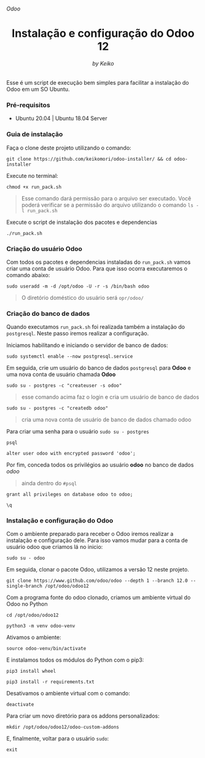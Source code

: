<h6>Odoo</h6>
<h1 align="center">Instalação e configuração do Odoo 12</h1>
<h6 align="center">by Keiko</h6>

Esse é um script de execução bem simples para facilitar a instalação do Odoo em um SO Ubuntu.

<h3>Pré-requisitos</h3>

  - Ubuntu 20.04 | Ubuntu 18.04 Server
  
 <h3>Guia de instalação</h3>
 
 Faça o clone deste projeto utilizando o comando: 
 
 `git clone https://github.com/keikomori/odoo-installer/ && cd odoo-installer`
 
 Execute no terminal:
 
 `chmod +x run_pack.sh`
 
 > Esse comando dará permissão para o arquivo ser executado.
 > Você poderá verificar se a permissão do arquivo utilizando o comando `ls -l run_pack.sh`
 
Execute o script de instalação dos pacotes e dependencias

`./run_pack.sh`

<h3>Criação do usuário Odoo</h3>

Com todos os pacotes e dependencias instaladas do `run_pack.sh` vamos criar uma conta de usuário Odoo. Para que isso ocorra executaremos o comando abaixo:

`sudo useradd -m -d /opt/odoo -U -r -s /bin/bash odoo`

> O diretório doméstico do usuário será `opr/odoo/`

<h3>Criação do banco de dados</h3>

Quando executamos `run_pack.sh` foi realizada também a instalação do `postgresql`. Neste passo iremos realizar a configuração.

Iniciamos habilitando e iniciando o servidor de banco de dados:

`sudo systemctl enable --now postgresql.service`

Em seguida, crie um usuário do banco de dados `postgresql` para **Odoo** e uma nova conta de usuário chamada **Odoo**

`sudo su - postgres -c "createuser -s odoo"`

> esse comando acima faz o login e cria um usuário de banco de dados

`sudo su - postgres -c "createdb odoo"`

> cria uma nova conta de usuário de banco de dados chamado odoo

Para criar uma senha para o usuário
`sudo su - postgres`

`psql`

`alter user odoo with encrypted password 'odoo';`

Por fim, conceda todos os privilégios ao usuário **odoo** no banco de dados *odoo*

> ainda dentro do `#psql`

```
grant all privileges on database odoo to odoo;

\q
```

<h3>Instalação e configuração do Odoo</h3>

Com o ambiente preparado para receber o Odoo iremos realizar a instalação e configuração dele. Para isso vamos mudar para a conta de usuário odoo que criamos lá no inicio:

`sudo su - odoo`

Em seguida, clonar o pacote Odoo, utilizamos a versão 12 neste projeto.

`git clone https://www.github.com/odoo/odoo --depth 1 --branch 12.0 --single-branch /opt/odoo/odoo12`

Com a programa fonte do odoo clonado, criamos um ambiente virtual do Odoo no Python

`cd /opt/odoo/odoo12`

`python3 -m venv odoo-venv`

Ativamos o ambiente:

`source odoo-venv/bin/activate`

E instalamos todos os módulos do Python com o pip3:

`pip3 install wheel`

`pip3 install -r requirements.txt`

Desativamos o ambiente virtual com o comando:

`deactivate`

Para criar um novo diretório para os addons personalizados:

`mkdir /opt/odoo/odoo12/odoo-custom-addons`

E, finalmente, voltar para o usuário `sudo`:

`exit`



